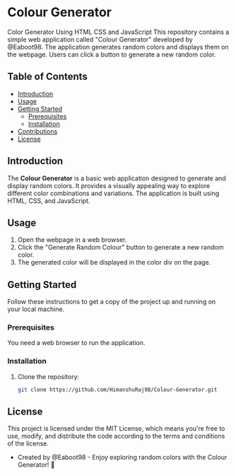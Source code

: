 # Colour Generator 
Color Generator Using HTML CSS and JavaScript
This repository contains a simple web application called "Colour Generator" developed by @Eaboot98. The application generates random colors and displays them on the webpage. Users can click a button to generate a new random color.

## Table of Contents

- [Introduction](#introduction)
- [Usage](#usage)
- [Getting Started](#getting-started)
  - [Prerequisites](#prerequisites)
  - [Installation](#installation)
- [Contributions](#contributions)
- [License](#license)

## Introduction

The **Colour Generator** is a basic web application designed to generate and display random colors. It provides a visually appealing way to explore different color combinations and variations. The application is built using HTML, CSS, and JavaScript.

## Usage

1. Open the webpage in a web browser.
2. Click the "Generate Random Colour" button to generate a new random color.
3. The generated color will be displayed in the color div on the page.

## Getting Started

Follow these instructions to get a copy of the project up and running on your local machine.

### Prerequisites

You need a web browser to run the application.

### Installation

1. Clone the repository:

   ```bash
   git clone https://github.com/HimanshuRaj98/Colour-Generator.git

## License
This project is licensed under the MIT License, which means you're free to use, modify, and distribute the code according to the terms and conditions of the license.

- Created by @Eaboot98 - Enjoy exploring random colors with the Colour Generator! 🎨
